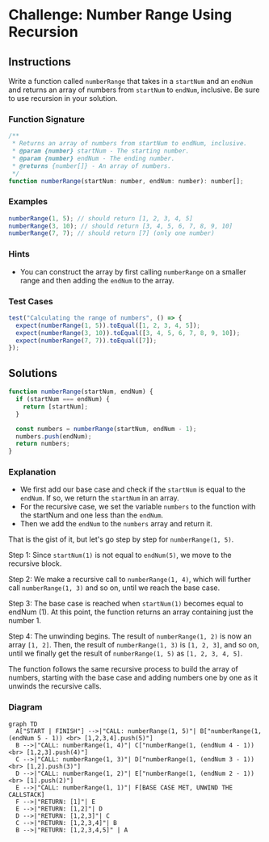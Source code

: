 # Challenge: Number Range Using Recursion

## Instructions

Write a function called `numberRange` that takes in a `startNum` and an `endNum` and returns an array of numbers from `startNum` to `endNum`, inclusive. Be sure to use recursion in your solution.

### Function Signature

```js
/**
 * Returns an array of numbers from startNum to endNum, inclusive.
 * @param {number} startNum - The starting number.
 * @param {number} endNum - The ending number.
 * @returns {number[]} - An array of numbers.
 */
function numberRange(startNum: number, endNum: number): number[];
```

### Examples

```js
numberRange(1, 5); // should return [1, 2, 3, 4, 5]
numberRange(3, 10); // should return [3, 4, 5, 6, 7, 8, 9, 10]
numberRange(7, 7); // should return [7] (only one number)
```

### Hints

- You can construct the array by first calling `numberRange` on a smaller range and then adding the `endNum` to the array.

### Test Cases

```js
test("Calculating the range of numbers", () => {
  expect(numberRange(1, 5)).toEqual([1, 2, 3, 4, 5]);
  expect(numberRange(3, 10)).toEqual([3, 4, 5, 6, 7, 8, 9, 10]);
  expect(numberRange(7, 7)).toEqual([7]);
});
```

## Solutions

```js
function numberRange(startNum, endNum) {
  if (startNum === endNum) {
    return [startNum];
  }

  const numbers = numberRange(startNum, endNum - 1);
  numbers.push(endNum);
  return numbers;
}
```

### Explanation

- We first add our base case and check if the `startNum` is equal to the `endNum`. If so, we return the `startNum` in an array.
- For the recursive case, we set the variable `numbers` to the function with the startNum and one less than the `endNum`.
- Then we add the `endNum` to the `numbers` array and return it.

That is the gist of it, but let's go step by step for `numberRange(1, 5)`.

Step 1: Since `startNum(1)` is not equal to `endNum(5)`, we move to the recursive block.

Step 2: We make a recursive call to `numberRange(1, 4)`, which will further call `numberRange(1, 3)` and so on, until we reach the base case.

Step 3: The base case is reached when `startNum(1)` becomes equal to endNum (1). At this point, the function returns an array containing just the number 1.

Step 4: The unwinding begins. The result of `numberRange(1, 2)` is now an array `[1, 2]`. Then, the result of `numberRange(1, 3)` is `[1, 2, 3]`, and so on, until we finally get the result of `numberRange(1, 5)` as `[1, 2, 3, 4, 5]`.

The function follows the same recursive process to build the array of numbers, starting with the base case and adding numbers one by one as it unwinds the recursive calls.

### Diagram

```mermaid
graph TD
  A["START | FINISH"] -->|"CALL: numberRange(1, 5)"| B["numberRange(1, (endNum 5 - 1)) <br> [1,2,3,4].push(5)"]
  B -->|"CALL: numberRange(1, 4)"| C["numberRange(1, (endNum 4 - 1)) <br> [1,2,3].push(4)"]
  C -->|"CALL: numberRange(1, 3)"| D["numberRange(1, (endNum 3 - 1)) <br> [1,2].push(3)"]
  D -->|"CALL: numberRange(1, 2)"| E["numberRange(1, (endNum 2 - 1)) <br> [1].push(2)"]
  E -->|"CALL: numberRange(1, 1)"| F[BASE CASE MET, UNWIND THE CALLSTACK]
  F -->|"RETURN: [1]"| E
  E -->|"RETURN: [1,2]"| D
  D -->|"RETURN: [1,2,3]"| C
  C -->|"RETURN: [1,2,3,4]"| B
  B -->|"RETURN: [1,2,3,4,5]" | A
```
